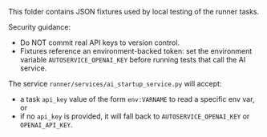 This folder contains JSON fixtures used by local testing of the runner tasks.

Security guidance:

- Do NOT commit real API keys to version control.
- Fixtures reference an environment-backed token: set the environment variable `AUTOSERVICE_OPENAI_KEY` before running tests that call the AI service.

The service `runner/services/ai_startup_service.py` will accept:

- a task `api_key` value of the form `env:VARNAME` to read a specific env var, or
- if no `api_key` is provided, it will fall back to `AUTOSERVICE_OPENAI_KEY` or `OPENAI_API_KEY`.
